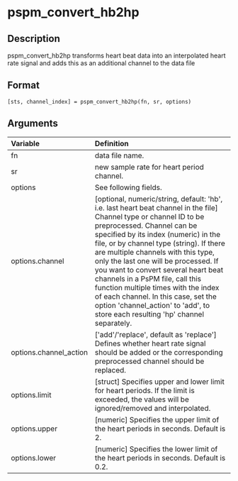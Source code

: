 # pspm_convert_hb2hp
## Description
pspm_convert_hb2hp transforms heart beat data into an interpolated heart rate signal and adds this as an additional channel to the data file

## Format
`[sts, channel_index] = pspm_convert_hb2hp(fn, sr, options)`

## Arguments
| Variable | Definition |
|:--|:--|
| fn | data file name. |
| sr | new sample rate for heart period channel. |
| options | See following fields. |
| options.channel | [optional, numeric/string, default: 'hb', i.e. last heart beat channel in the file] Channel type or channel ID to be preprocessed. Channel can be specified by its index (numeric) in the file, or by channel type (string). If there are multiple channels with this type, only the last one will be processed. If you want to convert several heart beat channels in a PsPM file, call this function multiple times with the index of each channel. In this case, set the option 'channel_action' to 'add', to store each resulting 'hp' channel separately. |
| options.channel_action | ['add'/'replace', default as 'replace'] Defines whether heart rate signal should be added or the corresponding preprocessed channel should be replaced. |
| options.limit | [struct] Specifies upper and lower limit for heart periods. If the limit is exceeded, the values will be ignored/removed and interpolated. |
| options.upper | [numeric] Specifies the upper limit of the heart periods in seconds. Default is 2. |
| options.lower | [numeric] Specifies the lower limit of the heart periods in seconds. Default is 0.2. |
